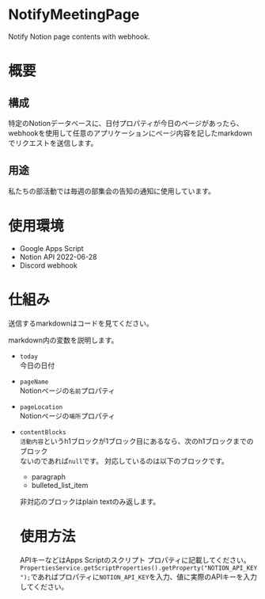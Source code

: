 # NotifyMeetingPage
Notify Notion page contents with webhook.

# 概要
## 構成
特定のNotionデータベースに、日付プロパティが今日のページがあったら、webhookを使用して任意のアプリケーションにページ内容を記したmarkdownでリクエストを送信します。

## 用途
私たちの部活動では毎週の部集会の告知の通知に使用しています。

# 使用環境
- Google Apps Script
- Notion API 2022-06-28
- Discord webhook

# 仕組み
送信するmarkdownはコードを見てください。  
  
markdown内の変数を説明します。  
- `today`  
  今日の日付
- `pageName`  
  Notionページの`名前`プロパティ
- `pageLocation`  
  Notionページの`場所`プロパティ
- `contentBlocks`  
  `活動内容`というh1ブロックが1ブロック目にあるなら、次のh1ブロックまでのブロック  
  ないのであれば`null`です。
  対応しているのは以下のブロックです。  
  - paragraph
  - bulleted_list_item
    
  非対応のブロックはplain textのみ返します。

  # 使用方法
  APIキーなどはApps Scriptのスクリプト プロパティに記載してください。
  `PropertiesService.getScriptProperties().getProperty("NOTION_API_KEY");`であればプロパティに`NOTION_API_KEY`を入力、値に実際のAPIキーを入力してください。
